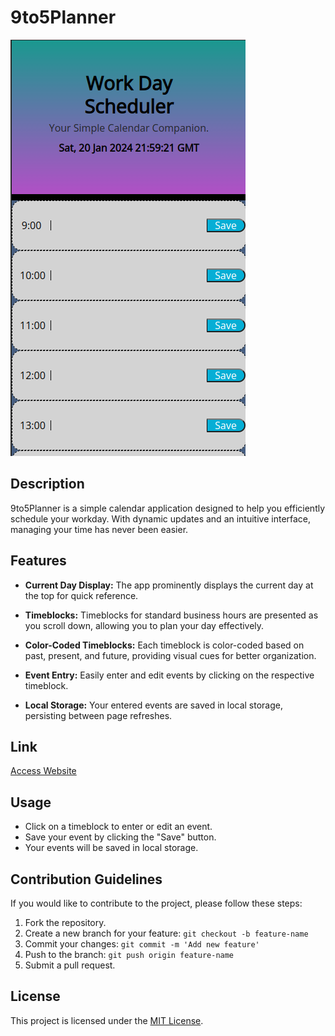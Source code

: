 # 9to5Planner

![9to5Planner](./9to5.png)

## Description

9to5Planner is a simple calendar application designed to help you efficiently schedule your workday. With dynamic updates and an intuitive interface, managing your time has never been easier.

## Features

- **Current Day Display:** The app prominently displays the current day at the top for quick reference.

- **Timeblocks:** Timeblocks for standard business hours are presented as you scroll down, allowing you to plan your day effectively.

- **Color-Coded Timeblocks:** Each timeblock is color-coded based on past, present, and future, providing visual cues for better organization.

- **Event Entry:** Easily enter and edit events by clicking on the respective timeblock.

- **Local Storage:** Your entered events are saved in local storage, persisting between page refreshes.

## Link

[Access Website](https://mdtoy-dev.github.io/9to5Planner/) 


## Usage

- Click on a timeblock to enter or edit an event.
- Save your event by clicking the "Save" button.
- Your events will be saved in local storage.


## Contribution Guidelines

If you would like to contribute to the project, please follow these steps:

1. Fork the repository.
2. Create a new branch for your feature: `git checkout -b feature-name`
3. Commit your changes: `git commit -m 'Add new feature'`
4. Push to the branch: `git push origin feature-name`
5. Submit a pull request.

## License

This project is licensed under the [MIT License](LICENSE).


